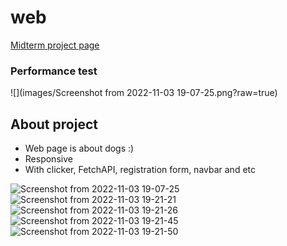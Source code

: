 # web
[Midterm project page](https://sharabidinov.github.io/web/)

### Performance test
![](images/Screenshot from 2022-11-03 19-07-25.png?raw=true)

## About project
* Web page is about dogs :)
* Responsive
* With clicker, FetchAPI, registration form, navbar and etc



![Screenshot from 2022-11-03 19-07-25](https://user-images.githubusercontent.com/73030640/199745402-695e63ac-3d57-4e9c-a253-ce41b57e68b3.png)
![Screenshot from 2022-11-03 19-21-21](https://user-images.githubusercontent.com/73030640/199745479-2239c952-632d-416c-b7fa-1759a17ab2a3.jpg)
![Screenshot from 2022-11-03 19-21-26](https://user-images.githubusercontent.com/73030640/199745550-4cc9f8fa-6202-447a-84c7-dd9a8816e1ca.png)
![Screenshot from 2022-11-03 19-21-45](https://user-images.githubusercontent.com/73030640/199745592-ce02a510-1c53-4978-a56c-d40541cdd301.png)
![Screenshot from 2022-11-03 19-21-50](https://user-images.githubusercontent.com/73030640/199745605-d2784728-622d-4d5f-941d-5d7f9c54012b.png)
